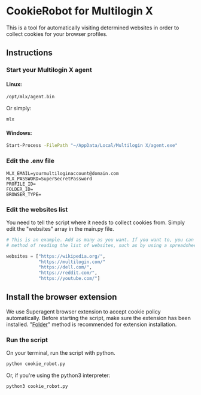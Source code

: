 # CookieRobot for Multilogin X

This is a tool for automatically visiting determined websites in order to collect cookies for your browser profiles.

## Instructions

### Start your Multilogin X agent

#### Linux:
```bash
/opt/mlx/agent.bin
```
Or simply:
```bash
mlx
```

#### Windows:

```bash
Start-Process -FilePath "~/AppData/Local/Multilogin X/agent.exe"
```
### Edit the .env file

```env
MLX_EMAIL=yourmultiloginaccount@domain.com
MLX_PASSWORD=SuperSecretPassword
PROFILE_ID=
FOLDER_ID=
BROWSER_TYPE=
```
### Edit the websites list

You need to tell the script where it needs to collect cookies from. Simply edit the "websites" array in the main.py file.

```python
# This is an example. Add as many as you want. If you want to, you can even remove this array here and add another
# method of reading the list of websites, such as by using a spreadsheet, for example.

websites = ["https://wikipedia.org/",
            "https://multilogin.com/"
            "https://dell.com/",
            "https://reddit.com/",
            "https://youtube.com/"]
```
## Install the browser extension

We use Superagent browser extension to accept cookie policy automatically. Before starting the script, make sure the extension has been installed. "[Folder](https://help.multilogin.com/en_US/profile-management/installing-browser-extensions)" method is recommended for extension installation.

### Run the script

On your terminal, run the script with python.
```bash
python cookie_robot.py
```
Or, if you're using the python3 interpreter:
```bash
python3 cookie_robot.py
```
